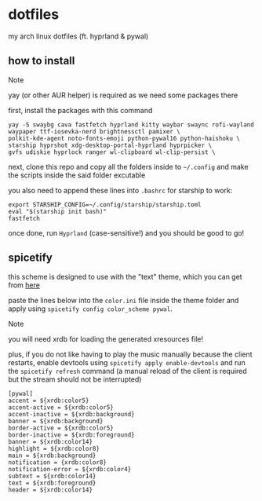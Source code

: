 # dotfiles
my arch linux dotfiles (ft. hyprland & pywal)

## how to install
> [!NOTE]
> yay (or other AUR helper) is required as we need some packages there

first, install the packages with this command
```
yay -S swaybg cava fastfetch hyprland kitty waybar swaync rofi-wayland waypaper ttf-iosevka-nerd brightnessctl pamixer \
polkit-kde-agent noto-fonts-emoji python-pywal16 python-haishoku \
starship hyprshot xdg-desktop-portal-hyprland hyprpicker \
gvfs udiskie hyprlock ranger wl-clipboard wl-clip-persist \
```

next, clone this repo and copy all the folders inside to `~/.config` and make the scripts inside the said folder excutable

you also need to append these lines into `.bashrc` for starship to work:

```
export STARSHIP_CONFIG=~/.config/starship/starship.toml
eval "$(starship init bash)"
fastfetch
```

once done, run `Hyprland` (case-sensitive!) and you should be good to go!
## spicetify
this scheme is designed to use with the "text" theme, which you can get from [here](https://github.com/spicetify/spicetify-themes)

paste the lines below into the `color.ini` file inside the theme folder and apply using `spicetify config color_scheme pywal`.
> [!NOTE]
> you will need xrdb for loading the generated xresources file!
> 
> plus, if you do not like having to play the music manually because the client restarts, enable devtools using `spicetify apply enable-devtools` and run the `spicetify refresh` command (a manual reload of the client is required but the stream should not be interrupted)
```
[pywal]
accent = ${xrdb:color5}
accent-active = ${xrdb:color5}
accent-inactive = ${xrdb:background}
banner = ${xrdb:background}
border-active = ${xrdb:color5}
border-inactive = ${xrdb:foreground}
banner = ${xrdb:color14}
highlight = ${xrdb:color8}
main = ${xrdb:background}
notification = {xrdb:color8}
notification-error = ${xrdb:color4}
subtext = ${xrdb:color14}
text = ${xrdb:foreground} 
header = ${xrdb:color14}
```
